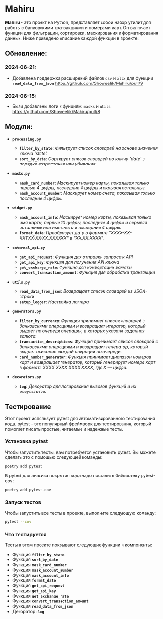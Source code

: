 # Mahiru

**Mahiru** - это проект на Python, представляет собой набор утилит для работы с банковскими транзакциями и номерами карт. Он включает функции для фильтрации, сортировки, маскирования и форматирования данных. Ниже приведено описание каждой функции в проекте:


## Обновление:

### 2024-06-21:
- Добавлена поддержка расширений файлов `csv` и `xlsx` для функции **`read_data_from_json`** https://github.com/Showeelik/Mahiru/pull/9

### 2024-06-15:
- Были добавлены логи к фунциям: `masks` и `utils` https://github.com/Showeelik/Mahiru/pull/8


## Модули:

- **`processing.py`**
    - **`filter_by_state`**: *Фильтрует список словарей на основе значения ключа 'state'.*
    - **`sort_by_date`**: *Сортирует список словарей по ключу 'date' в порядке возрастания или убывания.*

- **`masks.py`**
    - **`mask_card_number`**: *Маскирует номер карты, показывая только первые 4 цифры, последние 4 цифры и скрывая остальные.*
    - **`mask_account_number`**: *Маскирует номер счета, показывая только последние 4 цифры.*

- **`widget.py`**
    - **`mask_account_info`**: *Маскирует номер карты, показывая только имя карты, первые 10 цифры, последние 4 цифры и скрывая остальные или имя счета и последние 4 цифры.*
    - **`format_date`**: *Преобразует дату в формате "XXXX-XX-XXTXX:XX:XX.XXXXXX" в "XX.XX.XXXX".*

- **`external_api.py`**
    - **`get_api_request`**: *Функция для отправки запроса к API*
    - **`get_api_key`**: *Функция для получения API ключа*
    - **`get_exchange_rate`**: *Функция для конвертации валюты*
    - **`convert_transaction_amount`**: *Функция для обработки транзакции*

- **`utils.py`**
    - **`read_data_from_json`**: *Возвращает список словарей из JSON-строки*
    - **`setup_logger`**: *Настройка логгера*

- **`generators.py`**
    - **`filter_by_currency`**: *Функция принимает список словарей с банковскими операциями и возвращает итератор, который выдает по очереди операции, в которых указана заданная валюта.*
    - **`transaction_descriptions`**: *Функция принимает список словарей с банковскими операциями и возвращает генератор, который выдает описание каждой операции по очереди.*
    - **`card_number_generator`**: *Функция принимает диапазон номеров карт и возвращает генератор, который генерирует номера карт в формате XXXX XXXX XXXX XXXX, где X — цифра.*


- **`decorators.py`**
    - **`log`**: *Декоратор для логирования вызовов функций и их результатов.*



## Тестирование

Этот проект использует pytest для автоматизированного тестирования кода. pytest - это популярный фреймворк для тестирования, который помогает писать простые, читаемые и надежные тесты.

### Установка pytest

Чтобы запустить тесты, вам потребуется установить pytest. Вы можете сделать это с помощью следующей команды:

```bash
poetry add pytest
```

В pytest для анализа покрытия кода надо поставить библиотеку 
pytest-cov:
```bash
poetry add pytest-cov
```

### Запуск тестов

Чтобы запустить все тесты в проекте, выполните следующую команду:

```bash
pytest --cov
```

### Что тестируется

Тесты в этом проекте покрывают следующие функции и компоненты:

- Функция **`filter_by_state`**
- Функция **`sort_by_date`**
- Функция **`mask_card_number`**
- Функция **`mask_account_number`**
- Функция **`mask_account_info`**
- Функция **`format_date`**
- Функция **`get_api_request`**
- Функция **`get_api_key`**
- Функция **`get_exchange_rate`**
- Функция **`convert_transaction_amount`**
- Функция **`read_data_from_json`**
- Декоратор: **`log`**
